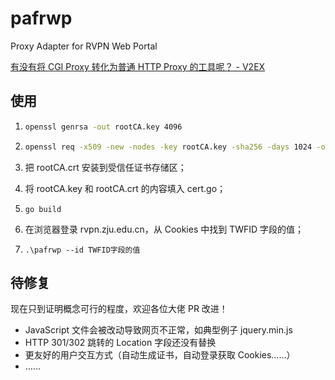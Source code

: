 # pafrwp

Proxy Adapter for RVPN Web Portal

[有没有将 CGI Proxy 转化为普通 HTTP Proxy 的工具呢？ - V2EX](https://www.v2ex.com/t/670356)

## 使用

1. ```bash
   openssl genrsa -out rootCA.key 4096
   ```

2. ```bash
   openssl req -x509 -new -nodes -key rootCA.key -sha256 -days 1024 -out rootCA.crt
   ```

3. 把 rootCA.crt 安装到受信任证书存储区；

4. 将 rootCA.key 和 rootCA.crt 的内容填入 cert.go；

5. ```
   go build
   ```

6. 在浏览器登录 rvpn.zju.edu.cn，从 Cookies 中找到 TWFID 字段的值；

7. ```
   .\pafrwp --id TWFID字段的值
   ```

## 待修复

现在只到证明概念可行的程度，欢迎各位大佬 PR 改进！

- JavaScript 文件会被改动导致网页不正常，如典型例子 jquery.min.js
- HTTP 301/302 跳转的 Location 字段还没有替换
- 更友好的用户交互方式（自动生成证书，自动登录获取 Cookies……）
- ……